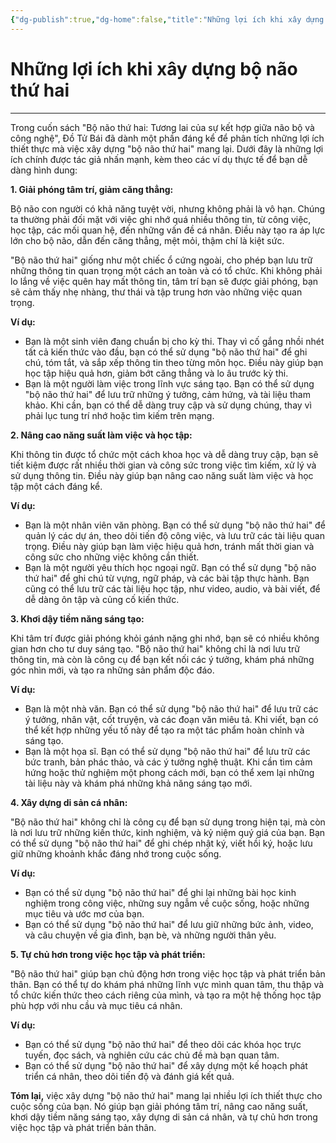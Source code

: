 ```yaml
---
{"dg-publish":true,"dg-home":false,"title":"Những lợi ích khi xây dựng bộ não thứ hai","date":"2025-01-31","tags":["book","books/bo-nao-thu-hai"],"dg-path":"Books/02 - Bộ Não Thứ Hai - Đồ Tử Bái/0a2c - Những lợi ích khi xây dựng bộ não thứ hai.md","permalink":"/books/02-bo-nao-thu-hai-do-tu-bai/0a2c-nhung-loi-ich-khi-xay-dung-bo-nao-thu-hai/","dgPassFrontmatter":true,"updated":"2025-01-31T13:49:59.972+07:00"}
---
```


# Những lợi ích khi xây dựng bộ não thứ hai
---
Trong cuốn sách "Bộ não thứ hai: Tương lai của sự kết hợp giữa não bộ và công nghệ", Đồ Tử Bái đã dành một phần đáng kể để phân tích những lợi ích thiết thực mà việc xây dựng "bộ não thứ hai" mang lại. Dưới đây là những lợi ích chính được tác giả nhấn mạnh, kèm theo các ví dụ thực tế để bạn dễ dàng hình dung:

**1. Giải phóng tâm trí, giảm căng thẳng:**

Bộ não con người có khả năng tuyệt vời, nhưng không phải là vô hạn. Chúng ta thường phải đối mặt với việc ghi nhớ quá nhiều thông tin, từ công việc, học tập, các mối quan hệ, đến những vấn đề cá nhân. Điều này tạo ra áp lực lớn cho bộ não, dẫn đến căng thẳng, mệt mỏi, thậm chí là kiệt sức.

"Bộ não thứ hai" giống như một chiếc ổ cứng ngoài, cho phép bạn lưu trữ những thông tin quan trọng một cách an toàn và có tổ chức. Khi không phải lo lắng về việc quên hay mất thông tin, tâm trí bạn sẽ được giải phóng, bạn sẽ cảm thấy nhẹ nhàng, thư thái và tập trung hơn vào những việc quan trọng.

**Ví dụ:**

- Bạn là một sinh viên đang chuẩn bị cho kỳ thi. Thay vì cố gắng nhồi nhét tất cả kiến thức vào đầu, bạn có thể sử dụng "bộ não thứ hai" để ghi chú, tóm tắt, và sắp xếp thông tin theo từng môn học. Điều này giúp bạn học tập hiệu quả hơn, giảm bớt căng thẳng và lo âu trước kỳ thi.
- Bạn là một người làm việc trong lĩnh vực sáng tạo. Bạn có thể sử dụng "bộ não thứ hai" để lưu trữ những ý tưởng, cảm hứng, và tài liệu tham khảo. Khi cần, bạn có thể dễ dàng truy cập và sử dụng chúng, thay vì phải lục tung trí nhớ hoặc tìm kiếm trên mạng.

**2. Nâng cao năng suất làm việc và học tập:**

Khi thông tin được tổ chức một cách khoa học và dễ dàng truy cập, bạn sẽ tiết kiệm được rất nhiều thời gian và công sức trong việc tìm kiếm, xử lý và sử dụng thông tin. Điều này giúp bạn nâng cao năng suất làm việc và học tập một cách đáng kể.

**Ví dụ:**

- Bạn là một nhân viên văn phòng. Bạn có thể sử dụng "bộ não thứ hai" để quản lý các dự án, theo dõi tiến độ công việc, và lưu trữ các tài liệu quan trọng. Điều này giúp bạn làm việc hiệu quả hơn, tránh mất thời gian và công sức cho những việc không cần thiết.
- Bạn là một người yêu thích học ngoại ngữ. Bạn có thể sử dụng "bộ não thứ hai" để ghi chú từ vựng, ngữ pháp, và các bài tập thực hành. Bạn cũng có thể lưu trữ các tài liệu học tập, như video, audio, và bài viết, để dễ dàng ôn tập và củng cố kiến thức.

**3. Khơi dậy tiềm năng sáng tạo:**

Khi tâm trí được giải phóng khỏi gánh nặng ghi nhớ, bạn sẽ có nhiều không gian hơn cho tư duy sáng tạo. "Bộ não thứ hai" không chỉ là nơi lưu trữ thông tin, mà còn là công cụ để bạn kết nối các ý tưởng, khám phá những góc nhìn mới, và tạo ra những sản phẩm độc đáo.

**Ví dụ:**

- Bạn là một nhà văn. Bạn có thể sử dụng "bộ não thứ hai" để lưu trữ các ý tưởng, nhân vật, cốt truyện, và các đoạn văn miêu tả. Khi viết, bạn có thể kết hợp những yếu tố này để tạo ra một tác phẩm hoàn chỉnh và sáng tạo.
- Bạn là một họa sĩ. Bạn có thể sử dụng "bộ não thứ hai" để lưu trữ các bức tranh, bản phác thảo, và các ý tưởng nghệ thuật. Khi cần tìm cảm hứng hoặc thử nghiệm một phong cách mới, bạn có thể xem lại những tài liệu này và khám phá những khả năng sáng tạo mới.

**4. Xây dựng di sản cá nhân:**

"Bộ não thứ hai" không chỉ là công cụ để bạn sử dụng trong hiện tại, mà còn là nơi lưu trữ những kiến thức, kinh nghiệm, và kỷ niệm quý giá của bạn. Bạn có thể sử dụng "bộ não thứ hai" để ghi chép nhật ký, viết hồi ký, hoặc lưu giữ những khoảnh khắc đáng nhớ trong cuộc sống.

**Ví dụ:**

- Bạn có thể sử dụng "bộ não thứ hai" để ghi lại những bài học kinh nghiệm trong công việc, những suy ngẫm về cuộc sống, hoặc những mục tiêu và ước mơ của bạn.
- Bạn có thể sử dụng "bộ não thứ hai" để lưu giữ những bức ảnh, video, và câu chuyện về gia đình, bạn bè, và những người thân yêu.

**5. Tự chủ hơn trong việc học tập và phát triển:**

"Bộ não thứ hai" giúp bạn chủ động hơn trong việc học tập và phát triển bản thân. Bạn có thể tự do khám phá những lĩnh vực mình quan tâm, thu thập và tổ chức kiến thức theo cách riêng của mình, và tạo ra một hệ thống học tập phù hợp với nhu cầu và mục tiêu cá nhân.

**Ví dụ:**

- Bạn có thể sử dụng "bộ não thứ hai" để theo dõi các khóa học trực tuyến, đọc sách, và nghiên cứu các chủ đề mà bạn quan tâm.
- Bạn có thể sử dụng "bộ não thứ hai" để xây dựng một kế hoạch phát triển cá nhân, theo dõi tiến độ và đánh giá kết quả.

**Tóm lại,** việc xây dựng "bộ não thứ hai" mang lại nhiều lợi ích thiết thực cho cuộc sống của bạn. Nó giúp bạn giải phóng tâm trí, nâng cao năng suất, khơi dậy tiềm năng sáng tạo, xây dựng di sản cá nhân, và tự chủ hơn trong việc học tập và phát triển bản thân.